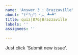 ```yaml
---
name: 'Answer 3 : Brazzaville'
about: "(╯°□°）╯︵ ┻━┻"
title: quiz|876|Brazzaville
labels: ''
assignees: ''

---
```


Just click 'Submit new issue'.
